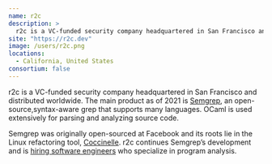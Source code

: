 ```yaml
---
name: r2c
description: > 
  r2c is a VC-funded security company headquartered in San Francisco and distributed worldwide
site: "https://r2c.dev"
image: /users/r2c.png
locations: 
  - California, United States
consortium: false
---
```


r2c is a VC-funded security company headquartered in San Francisco and distributed worldwide. The main product as of 2021 is [Semgrep](https://semgrep.dev/), an open-source,syntax-aware grep that supports many languages. OCaml is used extensively for parsing and analyzing source code.

Semgrep was originally open-sourced at Facebook and its roots lie in the Linux refactoring tool, [Coccinelle](https://coccinelle.gitlabpages.inria.fr/website/). r2c continues Semgrep’s development and is [hiring software engineers](https://jobs.lever.co/returntocorp) who specialize in program analysis.